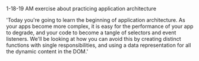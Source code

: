 1-18-19 AM exercise about practicing application architecture

'Today you're going to learn the beginning of application architecture. As your apps become more complex, it is easy for the performance of your app to degrade, and your code to become a tangle of selectors and event listeners. We'll be looking at how you can avoid this by creating distinct functions with single responsibilities, and using a data representation for all the dynamic content in the DOM.'